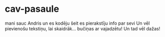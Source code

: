 # cav-pasaule
mani sauc Andris un es kodēju
šeit es pierakstīju info par sevi
Un vēl pievienošu tekstiņu, lai skaidrāk...
bučiņas ar vajadzētu!
Un tad vēl dažas!
